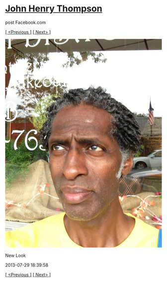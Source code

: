 # [John Henry Thompson](../README.md)
post Facebook.com

[[ <Previous ]](2013-07-29-1.md) [[ Next> ]](2013-07-29-3.md)

[![](../media/2013-07-29/New-Look-1.jpg)](../README.md)

New Look

2013-07-29 18:39:58

[[ <Previous ]](2013-07-29-1.md) [[ Next> ]](2013-07-29-3.md)